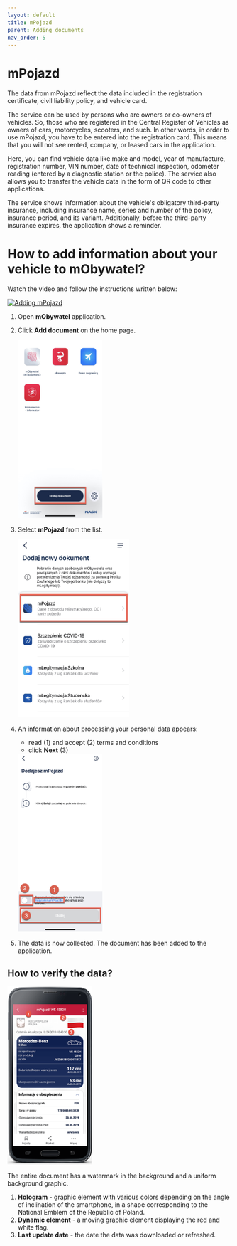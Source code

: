 ```yaml
---
layout: default
title: mPojazd
parent: Adding documents
nav_order: 5
---
```

mPojazd
===

The data from mPojazd reflect the data included in the registration certificate, civil liability policy, and vehicle card.

The service can be used by persons who are owners or co-owners of vehicles. So, those who are registered in the Central Register of Vehicles as owners of cars, motorcycles, scooters, and such. In other words, in order to use mPojazd, you have to be entered into the registration card. This means that you will not see rented, company, or leased cars in the application.

Here, you can find vehicle data like make and model, year of manufacture, registration number, VIN number, date of technical inspection, odometer reading (entered by a diagnostic station or the police). The service also allows you to transfer the vehicle data in the form of QR code to other applications.

The service shows information about the vehicle's obligatory third-party insurance, including insurance name, series and number of the policy, insurance period, and its variant. Additionally, before the third-party insurance expires, the application shows a reminder.

# How to add information about your vehicle to mObywatel?

Watch the video and follow the instructions written below:

[![Adding mPojazd](https://res.cloudinary.com/marcomontalbano/image/upload/v1619456100/video_to_markdown/images/youtube--m1Sxcurzksc-c05b58ac6eb4c4700831b2b3070cd403.jpg)](https://www.youtube.com/watch?v=m1Sxcurzksc "Adding mPojazd")

1. Open **mObywatel** application. 
2. Click **Add document** on the home page.

   <img src="../assets/images/madd.jpeg" width="190" height="400"> 

3. Select **mPojazd** from the list.
   
   <img src="../assets/images/pojazdm.jpg" width="250" height="400"> 

4. An information about processing your personal data appears:
   - read (1) and accept (2) terms and conditions
   - click **Next** (3)

    <img src="../assets/images/mregula.jpeg" width="190" height="400">

5. The data is now collected. The document has been added to the application.

## How to verify the data?

<img src="../assets/images/dokument.png" width="190" height="400">


The entire document has a watermark in the background and a uniform background graphic.

1. **Hologram** - graphic element with various colors depending on the angle of inclination of the smartphone, in a shape corresponding to the National Emblem of the Republic of Poland.
2. **Dynamic element** - a moving graphic element displaying the red and white flag.
3. **Last update date** - the date the data was downloaded or refreshed.
